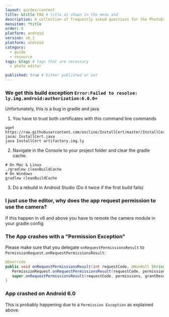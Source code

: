 ```yaml
---
layout: guides/content
title: &title FAQ # title as shown in the menu and 
description: A collection of frequently asked questions for the PhotoEditor SDK for Android including build exceptions, camera permission and known issues.
menuitem: *title
order: 0
platform: android
version: v6_1
platform: android
category: 
  - guide
  - resource
tags: &tags # tags that are necessary
  - photo editor 

published: true # Either published or not 
---
```


### We get this build exception `Error:Failed to resolve: ly.img.android:authorization:6.0.0+`

Unfortunately, this is a bug in gradle and java

1. You have to trust both certificates with this command line commands
```
wget https://raw.githubusercontent.com/escline/InstallCert/master/InstallCert.java
javac InstallCert.java
java InstallCert artifactory.img.ly
```

2. Navigate in the Console to your project folder and clear the gradle cache.
```
# On Mac & Linux
./gradlew cleanBuildCache
# On Windows
gradlew cleanBuildCache
```

3. Do a rebuild in Android Studio (Do it twice if the first build fails)

### I just use the editor, why does the app request permission to use the camera?

If this happen in v6 and above you have to remote the camera module in your gradle config

### The App crashes with a "Permission Exception"

Please make sure that you delegate `onRequestPermissionsResult` to
`PermissionRequest.onRequestPermissionsResult`:

```java
@Override
public void onRequestPermissionsResult(int requestCode, @NonNull String[] permissions, @NonNull int[] grantResults) {
   PermissionRequest.onRequestPermissionsResult(requestCode, permissions, grantResults);
   super.onRequestPermissionsResult(requestCode, permissions, grantResults);
}
```

### App crashed on Android 6.0

This is probably happening due to a `Permission Exception` as explained above.
